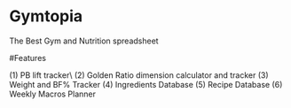 # Gymtopia
The Best Gym and Nutrition spreadsheet


#Features

(1) PB lift tracker\\
(2) Golden Ratio dimension calculator and tracker
(3) Weight and BF% Tracker
(4) Ingredients Database 
(5) Recipe Database
(6) Weekly Macros Planner 








